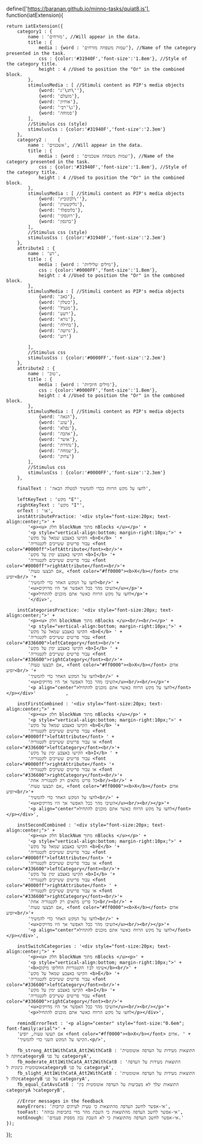 define(['https://baranan.github.io/minno-tasks/quiat8.js'], function(iatExtension){

    return iatExtension({
        category1 : {
            name : 'מזרחים', //Will appear in the data.
            title : {
                media : {word : 'שמות משפחה מזרחים'}, //Name of the category presented in the task.
                css : {color:'#31940F','font-size':'1.8em'}, //Style of the category title.
                height : 4 //Used to position the "Or" in the combined block.
            }, 
            stimulusMedia : [ //Stimuli content as PIP's media objects
                {word: 'חג\'ג\''},
                {word: 'מועלם'},
                {word: 'אוחיון'},
                {word: 'ג\'רבי'},
                {word: 'סמוחה'}
            ],
            //Stimulus css (style)
            stimulusCss : {color:'#31940F','font-size':'2.3em'}
        },    
        category2 :    {
            name : 'אשכנזים', //Will appear in the data.
            title : {
                media : {word : 'שמות משפחה אשכנזים'}, //Name of the category presented in the task.
                css : {color:'#31940F','font-size':'1.8em'}, //Style of the category title.
                height : 4 //Used to position the "Or" in the combined block.
            }, 
            stimulusMedia : [ //Stimuli content as PIP's media objects
                {word: 'לבקוביץ\''},
                {word: 'גליקשטיין'},
                {word: 'בלומפלד'},
                {word: 'רוזנסקי'},
                {word: 'ברגסון'}
            ],
            //Stimulus css (style)
            stimulusCss : {color:'#31940F','font-size':'2.3em'}
        },
        attribute1 : {
            name : 'רע',
            title : {
                media : {word : 'מילים שליליות'},
                css : {color:'#0000FF','font-size':'1.8em'},
                height : 4 //Used to position the "Or" in the combined block.
            },
            stimulusMedia : [ //Stimuli content as PIP's media objects
                {word: 'כאב'},
                {word: 'כשלון'},
                {word: 'מגעיל'},
                {word: 'רשע'},
                {word: 'נורא'},
                {word: 'בחילה'},
                {word: 'גרועה'},
                {word: 'רוע'}

            ],
            //Stimulus css
            stimulusCss : {color:'#0000FF','font-size':'2.3em'}
        },
        attribute2 : {
            name : 'טוב',
            title : {
                media : {word : 'מילים חיוביות'},
                css : {color:'#0000FF','font-size':'1.8em'},
                height : 4 //Used to position the "Or" in the combined block.
            },
            stimulusMedia : [ //Stimuli content as PIP's media objects
                {word: 'הנאה'},
                {word: 'עונג'},
                {word: 'נפלא'},
                {word: 'אהבה'},
                {word: 'אושר'},
                {word: 'נהדרת'},
                {word: 'שמחה'},
                {word: 'צחוק'}
            ],
            //Stimulus css
            stimulusCss : {color:'#0000FF','font-size':'2.3em'}
        },
        
        finalText : 'לחצו על מקש הרווח בכדי להמשיך למטלה הבאה', 			

        leftKeyText : 'מקש "E"', 
        rightKeyText : 'מקש "I"', 
        orText : 'או',			
        instAttributePractice: '<div style="font-size:20px; text-align:center;">' +
            '<p><u> חלק blockNum מתוך nBlocks </u></p>' +
			'<p style="vertical-align:bottom; margin-right:10px;">' +
            'הקישו באצבע שמאל על מקש <b>E</b> ' + 
            'עבור פריטים ששייכים לקטגוריה <font color="#0000ff">leftAttribute</font><br/>'+
            'הקישו באצבע ימין על מקש <b>I</b> '+ 
            'עבור פריטים ששייכים לקטגוריה <font color="#0000ff">rightAttribute</font><br/>'+
            'אם תבצעו טעות, <font color="#ff0000"><b>X</b></font> אדום יופיע<br/> '+
			'לחצו על המקש האחר כדי להמשיך<br/>' +
			'<u>השיבו מהר ככל האפשר אך היו מדויקים</u></p>'+
			'<p>לחצו על מקש הרווח כאשר אתם מוכנים להתחיל</p>'+
            '</div>',			

        instCategoriesPractice: '<div style="font-size:20px; text-align:center;">' +
            '<p><u> חלק blockNum מתוך nBlocks </u><br/><br/></p>' +
			'<p style="vertical-align:bottom; margin-right:10px;">' +
            'הקישו באצבע שמאל על מקש <b>E</b> ' + 
            'עבור פריטים ששייכים לקטגוריה <font color="#336600">leftCategory</font><br/>'+
            'הקישו באצבע ימין על מקש <b>I</b> ' + 
            'עבור פריטים ששייכים לקטגוריה <font color="#336600">rightCategory</font><br/>'+
            'אם תבצעו טעות, <font color="#ff0000"><b>X</b></font> אדום יופיע<br/> '+
			'לחצו על המקש האחר כדי להמשיך<br/>' +
			'<u>השיבו מהר ככל האפשר אך היו מדויקים</u><br/><br/></p>'+
			'<p align="center">לחצו על מקש הרווח כאשר אתם מוכנים להתחיל</font></p></div>'			,			

        instFirstCombined : '<div style="font-size:20px; text-align:center;">' +
            '<p><u> חלק blockNum מתוך nBlocks </u></p>' +
			'<p style="vertical-align:bottom; margin-right:10px;">' +
            'הקישו באצבע שמאל על מקש <b>E</b> '+ 
            'עבור פריטים ששייכים לקטגוריה <font color="#0000ff">leftAttribute</font> ' +
            'או עבור פריטים ששייכים לקטגוריה <font color="#336600">leftCategory</font><br/>'+
            'הקישו באצבע ימין על מקש <b>I</b> ' + 
            'עבור פריטים ששייכים לקטגוריה <font color="#0000ff">rightAttribute</font> '+
            'או עבור פריטים ששייכים לקטגוריה <font color="#336600">rightCategory</font><br/>'+
			'כל פריט מתאים רק לקטגוריה אחת<br/><br/>' +
            'אם תבצעו טעות, <font color="#ff0000"><b>X</b></font> אדום יופיע<br/>'+
			'לחצו על המקש האחר כדי להמשיך<br/>' +
			'<u>השיבו מהר ככל האפשר אך היו מדויקים</u><br/><br/></p>'+
			'<p align="center">לחצו על מקש הרווח כאשר אתם מוכנים להתחיל</font></p></div>',			
		
        instSecondCombined : '<div style="font-size:20px; text-align:center;">' +
            '<p><u> חלק blockNum מתוך nBlocks </u></p>' +
			'<p style="vertical-align:bottom; margin-right:10px;">' +
            'הקישו באצבע שמאל על מקש <b>E</b> '+ 
            'עבור פריטים ששייכים לקטגוריה <font color="#0000ff">leftAttribute</font> '+
            'או עבור פריטים ששייכים לקטגוריה <font color="#336600">leftCategory</font><br/>'+
            'הקישו באצבע ימין על מקש <b>I</b> '+ 
            'עבור פריטים ששייכים לקטגוריה <font color="#0000ff">rightAttribute</font> ' +
            'או עבור פריטים ששייכים לקטגוריה <font color="#336600">rightCategory</font><br/>'+
			'כל פריט מתאים רק לקטגוריה אחת<br/><br/>' +
            'אם תבצעו טעות, <font color="#ff0000"><b>X</b></font> אדום יופיע<br/>'+
			'לחצו על המקש האחר כדי להמשיך<br/>' +
			'<u>השיבו מהר ככל האפשר אך היו מדויקים</u><br/><br/></p>'+
			'<p align="center">לחצו על מקש הרווח כאשר אתם מוכנים להתחיל</font></p></div>',
	
        instSwitchCategories : '<div style="font-size:20px; text-align:center;">' +
            '<p><u> חלק blockNum מתוך nBlocks </u><p>' +
			'<p style="vertical-align:bottom; margin-right:10px;">' +
			'<b>שימו לב! הקטגוריות החליפו מיקום</b><br/>' +
            'הקישו באצבע שמאל על מקש <b>E</b> '+ 
            'עבור פריטים ששייכים לקטגוריה <font color="#336600">leftCategory</font><br/>'+
            'הקישו באצבע ימין על מקש <b>I</b> '+ 
            'עבור פריטים ששייכים לקטגוריה <font color="#336600">rightCategory</font><br/>'+
			'<u>השיבו מהר ככל האפשר אך היו מדויקים</u><br/><br/></p>'+
			'<p>לחצו על מקש הרווח כאשר אתם מוכנים להתחיל</p></div>',

        remindErrorText : '<p align="center" style="font-size:"0.6em"; font-family:arial">' +
		'אם תעשו טעות, יופיע <font color="#ff0000"><b>X</b></font> אדום. ' +
		'הקישו על המקש השני כדי להמשיך.<p/>',
			
        fb_strong_Att1WithCatA_Att2WithCatB : 'התוצאות מעידות על העדפה אוטומטית חזקה לcategoryB על פני categoryA',
        fb_moderate_Att1WithCatA_Att2WithCatB : 'התוצאות מעידות על העדפה אוטומטית בינונית לcategoryB על פני categoryA',
        fb_slight_Att1WithCatA_Att2WithCatB : 'התוצאות מעידות על העדפה אוטומטית קלה לcategoryB על פני categoryA',
        fb_equal_CatAvsCatB : 'התוצאות שלך לא מצביעות על העדפה אוטומטית בין categoryA לcategoryB',

		//Error messages in the feedback
        manyErrors: 'אי-אפשר לחשב העדפה מהתוצאות כי טעית לעיתים קרובות',
        tooFast: 'אי-אפשר לחשב העדפה מהתוצאות כי השבת מהר מדי בתכיפות גבוהה',
        notEnough: 'אי-אפשר לחשב העדפה מהתוצאות כי לא השבת נכון מספיק פעמים.'
    });

});
